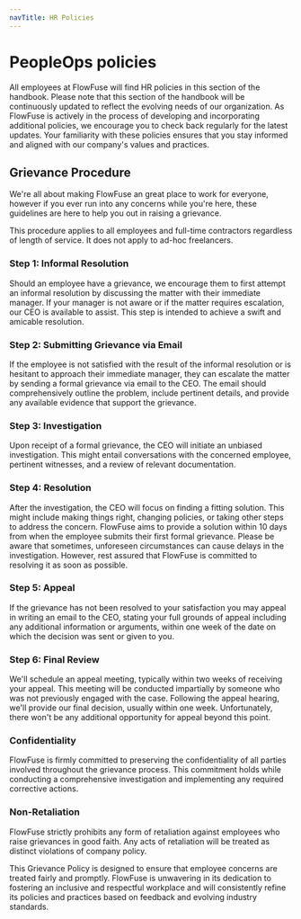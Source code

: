 ```yaml
---
navTitle: HR Policies
---
```


# PeopleOps policies

All employees at FlowFuse will find HR policies in this section of the handbook. Please note that this section of the handbook will be continuously updated to reflect the evolving needs of our organization. As FlowFuse is actively in the process of developing and incorporating additional policies, we encourage you to check back regularly for the latest updates. Your familiarity with these policies ensures that you stay informed and aligned with our company's values and practices.

## Grievance Procedure

We're all about making FlowFuse an great place to work for everyone, however if you ever run into any concerns while you're here, these guidelines are here to help you out in raising a grievance. 

This procedure applies to all employees and full-time contractors regardless of length of service. It does not apply to ad-hoc freelancers.

### Step 1: Informal Resolution

Should an employee have a grievance, we encourage them to first attempt an informal resolution by discussing the matter with their immediate manager. If your manager is not aware or if the matter requires escalation, our CEO is available to assist. This step is intended to achieve a swift and amicable resolution.

### Step 2: Submitting Grievance via Email

If the employee is not satisfied with the result of the informal resolution or is hesitant to approach their immediate manager, they can escalate the matter by sending a formal grievance via email to the CEO. The email should comprehensively outline the problem, include pertinent details, and provide any available evidence that support the grievance.

### Step 3: Investigation

Upon receipt of a formal grievance, the CEO will initiate an unbiased investigation. This might entail conversations with the concerned employee, pertinent witnesses, and a review of relevant documentation.

### Step 4: Resolution

After the investigation, the CEO will focus on finding a fitting solution. This might include making things right, changing policies, or taking other steps to address the concern. FlowFuse aims to provide a solution within 10 days from when the employee submits their first formal grievance. Please be aware that sometimes, unforeseen circumstances can cause delays in the investigation. However, rest assured that FlowFuse is committed to resolving it as soon as possible.

### Step 5: Appeal

If the grievance has not been resolved to your satisfaction you may appeal in
writing an email to the CEO, stating your full grounds of appeal including any
additional information or arguments, within one week of the date on which the
decision was sent or given to you.

### Step 6: Final Review

We'll schedule an appeal meeting, typically within two weeks of receiving your appeal. This meeting will be conducted impartially by someone who was not previously engaged with the case. Following the appeal hearing, we'll provide our final decision, usually within one week. Unfortunately, there won't be any additional opportunity for appeal beyond this point.

### Confidentiality

FlowFuse is firmly committed to preserving the confidentiality of all parties involved throughout the grievance process. This commitment holds while conducting a comprehensive investigation and implementing any required corrective actions.

### Non-Retaliation

FlowFuse strictly prohibits any form of retaliation against employees who raise grievances in good faith. Any acts of retaliation will be treated as distinct violations of company policy.

This Grievance Policy is designed to ensure that employee concerns are treated fairly and promptly. FlowFuse is unwavering in its dedication to fostering an inclusive and respectful workplace and will consistently refine its policies and practices based on feedback and evolving industry standards.
